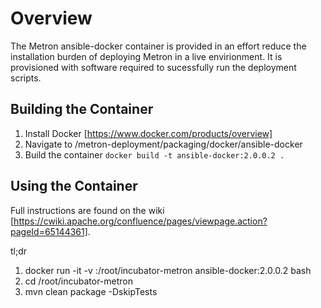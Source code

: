 # Overview
The Metron ansible-docker container is provided in an effort reduce the installation burden of deploying Metron in a live envirionment.
It is provisioned with software required to sucessfully run the deployment scripts.

## Building the Container
1. Install Docker [https://www.docker.com/products/overview]
2. Navigate to <project-directory>/metron-deployment/packaging/docker/ansible-docker
3. Build the container `docker build -t ansible-docker:2.0.0.2 .`

## Using the Container
Full instructions are found on the wiki [https://cwiki.apache.org/confluence/pages/viewpage.action?pageId=65144361].

tl;dr

1. docker run -it -v <project-directory>:/root/incubator-metron ansible-docker:2.0.0.2 bash
2. cd /root/incubator-metron
3. mvn clean package -DskipTests
